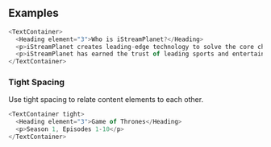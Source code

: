 ## Examples

```js
<TextContainer>
  <Heading element="3">Who is iStreamPlanet?</Heading>
  <p>iStreamPlanet creates leading-edge technology to solve the core challenges of OTT media. We deliver the end-to-end video workflow from signal acquisition to the streaming app experience — all focused on the fan.</p>
  <p>iStreamPlanet has earned the trust of leading sports and entertainment brands through innovation, dedication to high quality video, and exceptional customer service.</p>
</TextContainer>
```

### Tight Spacing

Use tight spacing to relate content elements to each other.

```js
<TextContainer tight>
  <Heading element="3">Game of Thrones</Heading>
  <p>Season 1, Episodes 1-10</p>
</TextContainer>
```